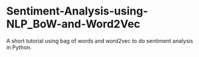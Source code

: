 # Sentiment-Analysis-using-NLP_BoW-and-Word2Vec
A short tutorial using bag of words and word2vec to do sentiment analysis in Python.
